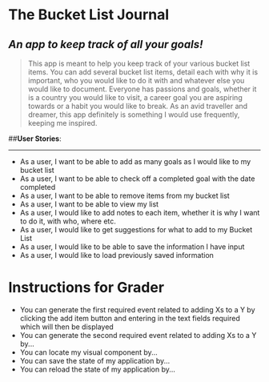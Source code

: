 # The Bucket List Journal

## *An app to keep track of all your goals!*

>This app is meant to help you keep track of your various bucket list items.
You can add several bucket list items, detail each with why it is important, 
who you would like to do it with and whatever else you would like to document. 
Everyone has passions and goals, whether it is a country you would like to visit, 
a career goal you are aspiring towards or a habit you would like to break. 
As an avid traveller and dreamer, this app definitely is something I would 
use frequently, keeping me inspired. 

##**User Stories**:
____
- As a user, I want to be able to add as many goals as I would like to my bucket list
- As a user, I want to be able to check off a completed goal with the date completed
- As a user, I want to be able to remove items from my bucket list 
- As a user, I want to be able to view my list 
- As a user, I would like to add notes to each item, whether it is why I want to do it, with who, where etc.
- As a user, I would like to get suggestions for what to add to my Bucket List
- As a user, I would like to be able to save the information I have input
- As a user, I would like to load previously saved information

# Instructions for Grader

- You can generate the first required event related to adding Xs to a Y by clicking the add item button
and entering in the text fields required which will then be displayed
- You can generate the second required event related to adding Xs to a Y by...
- You can locate my visual component by...
- You can save the state of my application by...
- You can reload the state of my application by...
